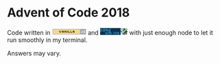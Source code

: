 # Advent of Code 2018

Code written in ![VanillaJS](/assets/vanilla.png) and ![edited with Vim](/assets/vim.jpg) with just enough node to let it run smoothly in my terminal.

Answers may vary.
